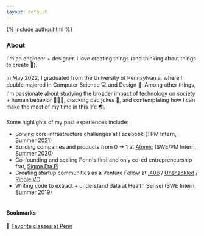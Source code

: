 ```yaml
---
layout: default
---
```


{% include author.html %}

### About 
I'm an engineer + designer. I love creating things (and thinking about things to create 💭). 
<br/><br/>
In May 2022, I graduated from the University of Pennsylvania, where I double majored in Computer Science 💻 and Design 🎨. Among other things, I'm passionate about studying the broader impact of technology on society + human behavior 🧑‍🤝‍🧑, cracking dad jokes 🥸, and contemplating how I can make the most of my time in this life 🌏.
<br/><br/>
Some highlights of my past experiences include: 
- Solving core infrastructure challenges at Facebook (TPM Intern, Summer 2021)
- Building companies and products from 0 -> 1 at <a href="https://atomic.vc" target="_blank" rel="noopener">Atomic</a> (SWE/PM Intern, Summer 2020)
- Co-founding and scaling Penn's first and only co-ed entrepreneurship frat, <a href="https://www.pennsep.com" target="_blank" rel="noopener">Sigma Eta Pi</a>
- Creating startup communities as a Venture Fellow at <a href="https://www.406ventures.com" target="_blank" rel="noopener">.406</a> / <a href="https://www.unshackledvc.com" target="_blank" rel="noopener">Unshackled</a> / <a href="https://www.rippleventures.com" target="_blank" rel="noopener">Ripple VC</a>
- Writing code to extract + understand data at Health Sensei (SWE Intern, Summer 2019)
<br/><br/>

#### Bookmarks
📌 <a href="/misc/favorite_penn_classes"> Favorite classes at Penn </a>


